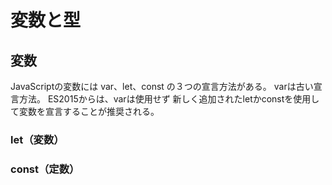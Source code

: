 # 変数と型

## 変数
JavaScriptの変数には var、let、const の３つの宣言方法がある。
varは古い宣言方法。
ES2015からは、varは使用せず 新しく追加されたletかconstを使用して変数を宣言することが推奨される。

### let（変数）


### const（定数）
